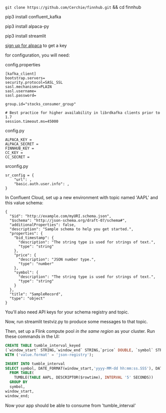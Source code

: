 `git clone https://github.com/Cerchie/finnhub.git` && cd finnhub

pip3 install confluent_kafka

pip3 install alpaca-py

pip3 install streamlit

[sign up for alpaca](https://alpaca.markets/) to get a key


for configuration, you will need:

config.properties

```
[kafka_client]
bootstrap.servers=
security.protocol=SASL_SSL
sasl.mechanisms=PLAIN
sasl.username=
sasl.password=

group.id="stocks_consumer_group"

# Best practice for higher availability in librdkafka clients prior to 1.7
session.timeout.ms=45000
```
config.py
```
ALPACA_KEY = 
ALPACA_SECRET = 
FINNHUB_KEY =
CC_KEY =
CC_SECRET = 
```

srconfig.py
```
sr_config = {
    "url": ,
    "basic.auth.user.info": ,
}

```

In Confluent Cloud, set up a new environment with topic named 'AAPL' and this value schema:

```
{
  "$id": "http://example.com/myURI.schema.json",
  "$schema": "http://json-schema.org/draft-07/schema#",
  "additionalProperties": false,
  "description": "Sample schema to help you get started.",
  "properties": {
    "bid_timestamp": {
      "description": "The string type is used for strings of text.",
      "type": "string"
    },
    "price": {
      "description": "JSON number type.",
      "type": "number"
    },
    "symbol": {
      "description": "The string type is used for strings of text.",
      "type": "string"
    }
  },
  "title": "SampleRecord",
  "type": "object"
}
```

You'll also need API keys for your schema registry and topic.

Now, run streamlit testviz.py to produce some messages to that topic. 


Then, set up a Flink compute pool _in the same region_ as your cluster. Run these commands in the UI:

```sql
CREATE TABLE tumble_interval_keyed
(`window_start` STRING,`window_end` STRING,`price` DOUBLE, `symbol` STRING, PRIMARY KEY `symbol`) 
WITH ('value.format' = 'json-registry');
```

```sql
INSERT INTO tumble_interval
SELECT symbol, DATE_FORMAT(window_start,'yyyy-MM-dd hh:mm:ss.SSS'), DATE_FORMAT(window_end,'yyyy-MM-dd hh:mm:ss.SSS'), AVG(price)
  FROM TABLE(
    TUMBLE(TABLE AAPL, DESCRIPTOR($rowtime), INTERVAL '5' SECONDS))
  GROUP BY
  symbol,
window_start, 
window_end;

```

Now your app should be able to consume from 'tumble_interval' 
